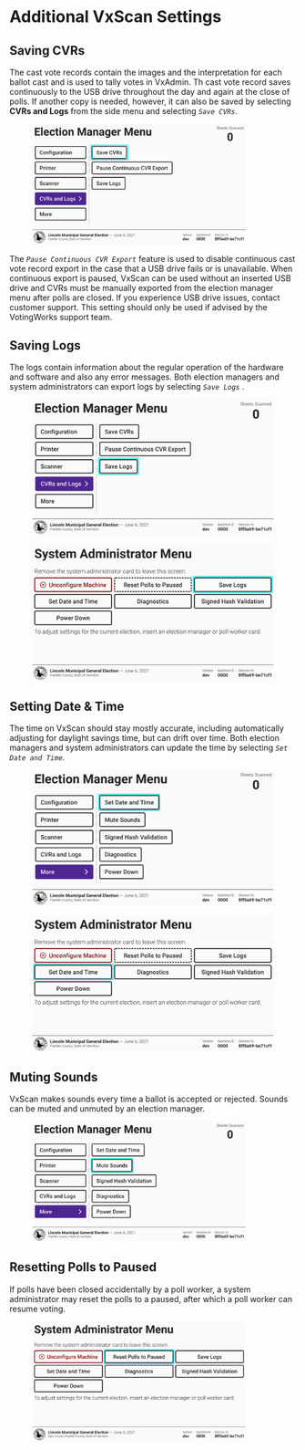 # Additional VxScan Settings

## Saving CVRs

The cast vote records contain the images and the interpretation for each ballot cast and is used to tally votes in VxAdmin. Th cast vote record saves continuously to the USB drive throughout the day and again at the close of polls.  If another copy is needed, however, it can also be saved by selecting **CVRs and Logs** from the side menu and selecting _`Save CVRs`_.

<figure><img src="../.gitbook/assets/cvrs-and-logs-cvrs.png" alt="" width="375"><figcaption></figcaption></figure>

The _`Pause Continuous CVR Export`_ feature is used to disable continuous cast vote record export in the case that a USB drive fails or is unavailable. When continuous export is paused, VxScan can be used without an inserted USB drive and CVRs must be manually exported from the election manager menu after polls are closed. If you experience USB drive issues, contact customer support. This setting should only be used if advised by the VotingWorks support team.

## Saving Logs

The logs contain information about the regular operation of the hardware and software and also any error messages. Both election managers and system administrators can export logs by selecting _`Save Logs`_ .

<div><figure><img src="../.gitbook/assets/cvrs-and-logs-logs.png" alt=""><figcaption></figcaption></figure> <figure><img src="../.gitbook/assets/sa-screen-vxscan-logs.png" alt=""><figcaption></figcaption></figure></div>

## Setting Date & Time

The time on VxScan should stay mostly accurate, including automatically adjusting for daylight savings time, but can drift over time. Both election managers and system administrators can update the time by selecting _`Set Date and Time`_.

<div><figure><img src="../.gitbook/assets/more-screen-date-time-2.png" alt=""><figcaption></figcaption></figure> <figure><img src="../.gitbook/assets/sa-screen-vxscan-date-time.png" alt=""><figcaption></figcaption></figure></div>

## Muting Sounds

VxScan makes sounds every time a ballot is accepted or rejected. Sounds can be muted and unmuted by an election manager.

<figure><img src="../.gitbook/assets/more-screen-sounds.png" alt="" width="375"><figcaption></figcaption></figure>

## Resetting Polls to Paused

If polls have been closed accidentally by a poll worker, a system administrator may reset the polls to a paused, after which a poll worker can resume voting.&#x20;

<figure><img src="../.gitbook/assets/reset-polls-paused.png" alt="" width="375"><figcaption></figcaption></figure>





